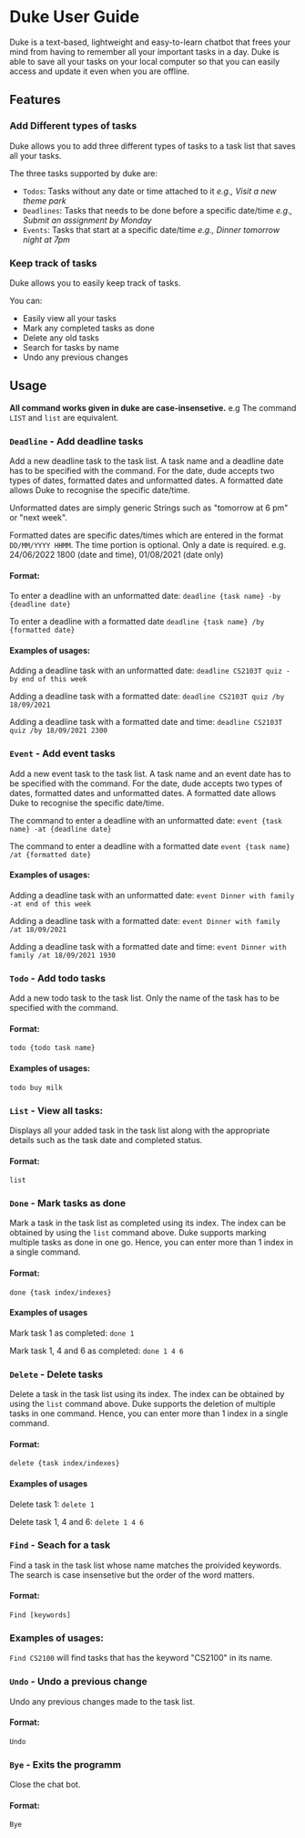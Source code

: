 # Duke User Guide
Duke is a text-based, lightweight and easy-to-learn chatbot that frees your mind from having to remember all your important tasks in a day. Duke is able to save all your tasks on your local computer so that you can easily access and update it even when you are offline.

## Features 

### Add Different types of tasks

Duke allows you to add three different types of tasks to a task list that saves all your tasks.

The three tasks supported by duke are:
* `Todos`: Tasks without any date or time attached to it *e.g., Visit a new theme park*
* `Deadlines`: Tasks that needs to be done before a specific date/time *e.g., Submit an assignment by Monday*
* `Events`: Tasks that start at a specific date/time *e.g., Dinner tomorrow night at 7pm*

### Keep track of tasks

Duke allows you to easily keep track of tasks.

You can:
* Easily view all your tasks
* Mark any completed tasks as done
* Delete any old tasks
* Search for tasks by name
* Undo any previous changes

### 

## Usage

**All command works given in duke are case-insensetive.** e.g The command `LIST` and `list` are equivalent.

### `Deadline` - Add deadline tasks

Add a new deadline task to the task list. A task name and a deadline date has to be specified with the command. For the date, dude accepts two types of dates, formatted dates and unformatted dates. A formatted date allows Duke to recognise the specific date/time.

Unformatted dates are simply generic Strings such as "tomorrow at 6 pm" or "next week".

Formatted dates are specific dates/times which are entered in the format `DD/MM/YYYY HHMM`. The time portion is optional. Only a date is required. e.g. 24/06/2022 1800 (date and time), 01/08/2021 (date only)

#### Format:
To enter a deadline with an unformatted date:
`deadline {task name} -by {deadline date}`

To enter a deadline with a formatted date
`deadline {task name} /by {formatted date}`

#### Examples of usages:
Adding a deadline task with an unformatted date:
`deadline CS2103T quiz -by end of this week`

Adding a deadline task with a formatted date:
`deadline CS2103T quiz /by 18/09/2021`

Adding a deadline task with a formatted date and time:
`deadline CS2103T quiz /by 18/09/2021 2300`


### `Event` - Add event tasks

Add a new event task to the task list. A task name and an event date has to be specified with the command. For the date, dude accepts two types of dates, formatted dates and unformatted dates. A formatted date allows Duke to recognise the specific date/time.

The command to enter a deadline with an unformatted date:
`event {task name} -at {deadline date}`

The command to enter a deadline with a formatted date
`event {task name} /at {formatted date}`

#### Examples of usages:
Adding a deadline task with an unformatted date:
`event Dinner with family -at end of this week`

Adding a deadline task with a formatted date:
`event Dinner with family /at 18/09/2021`

Adding a deadline task with a formatted date and time:
`event Dinner with family /at 18/09/2021 1930`

### `Todo` - Add todo tasks

Add a new todo task to the task list. Only the name of the task has to be specified with the command.

#### Format:
`todo {todo task name}`

#### Examples of usages:
`todo buy milk`

### `List` - View all tasks:

Displays all your added task in the task list along with the appropriate details such as the task date and completed status.

#### Format:
`list`


### `Done` - Mark tasks as done

Mark a task in the task list as completed using its index. The index can be obtained by using the `list` command above. Duke supports marking multiple tasks as done in one go. Hence, you can enter more than 1 index in a single command.

#### Format:
`done {task index/indexes}`

#### Examples of usages
Mark task 1 as completed: `done 1`

Mark task 1, 4 and 6 as completed: `done 1 4 6`


### `Delete` - Delete tasks

Delete a task in the task list using its index. The index can be obtained by using the `list` command above. Duke supports the deletion of multiple tasks in one command. Hence, you can enter more than 1 index in a single command.

#### Format:
`delete {task index/indexes}`

#### Examples of usages
Delete task 1: `delete 1`

Delete task 1, 4 and 6: `delete 1 4 6`

### `Find` - Seach for a task

Find a task in the task list whose name matches the proivided keywords. The search is case insensetive but the order of the word matters.

#### Format:
`Find [keywords]`

### Examples of usages:
`Find CS2100` will find tasks that has the keyword "CS2100" in its name.


### `Undo` - Undo a previous change

Undo any previous changes made to the task list.
#### Format: 
`Undo`


### `Bye` - Exits the programm

Close the chat bot.
#### Format: 
`Bye`
